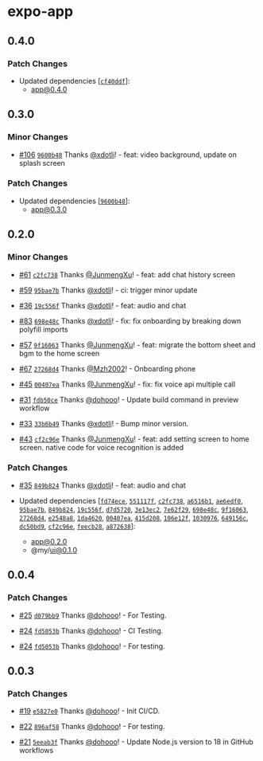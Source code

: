 # expo-app

## 0.4.0

### Patch Changes

- Updated dependencies [[`cf40ddf`](https://github.com/imaginix-inc/withkimi/commit/cf40ddfa0d0170d1d053b1cf891dab1b50c8d101)]:
  - app@0.4.0

## 0.3.0

### Minor Changes

- [#106](https://github.com/imaginix-inc/withkimi/pull/106) [`9600b48`](https://github.com/imaginix-inc/withkimi/commit/9600b487a20015fce7cfcc7ee7736c08257c3ac0) Thanks [@xdotli](https://github.com/xdotli)! - feat: video background, update on splash screen

### Patch Changes

- Updated dependencies [[`9600b48`](https://github.com/imaginix-inc/withkimi/commit/9600b487a20015fce7cfcc7ee7736c08257c3ac0)]:
  - app@0.3.0

## 0.2.0

### Minor Changes

- [#61](https://github.com/imaginix-inc/withkimi/pull/61) [`c2fc738`](https://github.com/imaginix-inc/withkimi/commit/c2fc73810b1c664f6e0f5e84f80b03734a199650) Thanks [@JunmengXu](https://github.com/JunmengXu)! - feat: add chat history screen

- [#59](https://github.com/imaginix-inc/withkimi/pull/59) [`95bae7b`](https://github.com/imaginix-inc/withkimi/commit/95bae7b359d0dbf6734ad9c2b55b63186bdf0595) Thanks [@xdotli](https://github.com/xdotli)! - ci: trigger minor update

- [#36](https://github.com/imaginix-inc/withkimi/pull/36) [`19c556f`](https://github.com/imaginix-inc/withkimi/commit/19c556f66721a3acb1cf69055551eaa1951cf441) Thanks [@xdotli](https://github.com/xdotli)! - feat: audio and chat

- [#83](https://github.com/imaginix-inc/withkimi/pull/83) [`698e48c`](https://github.com/imaginix-inc/withkimi/commit/698e48c2dd9406ae044208090aba3a078b0c09e1) Thanks [@xdotli](https://github.com/xdotli)! - fix: fix onboarding by breaking down polyfill imports

- [#57](https://github.com/imaginix-inc/withkimi/pull/57) [`9f16063`](https://github.com/imaginix-inc/withkimi/commit/9f160639d2a3431db41ed0719a3e7468ebde646f) Thanks [@JunmengXu](https://github.com/JunmengXu)! - feat: migrate the bottom sheet and bgm to the home screen

- [#67](https://github.com/imaginix-inc/withkimi/pull/67) [`27268d4`](https://github.com/imaginix-inc/withkimi/commit/27268d4a5532690ac813000b9b762dd7def42b8b) Thanks [@Mzh2002](https://github.com/Mzh2002)! - Onboarding phone

- [#45](https://github.com/imaginix-inc/withkimi/pull/45) [`00407ea`](https://github.com/imaginix-inc/withkimi/commit/00407eaf50a3a03bc6780014832e0511bbcb534a) Thanks [@JunmengXu](https://github.com/JunmengXu)! - fix: fix voice api multiple call

- [#31](https://github.com/imaginix-inc/withkimi/pull/31) [`fdb50ce`](https://github.com/imaginix-inc/withkimi/commit/fdb50cea7a18a552e96e7a3dc216b22622fec8f9) Thanks [@dohooo](https://github.com/dohooo)! - Update build command in preview workflow

- [#33](https://github.com/imaginix-inc/withkimi/pull/33) [`33b6b49`](https://github.com/imaginix-inc/withkimi/commit/33b6b49cce412a54a4aa8922afdd636d20c15233) Thanks [@xdotli](https://github.com/xdotli)! - Bump minor version.

- [#43](https://github.com/imaginix-inc/withkimi/pull/43) [`cf2c96e`](https://github.com/imaginix-inc/withkimi/commit/cf2c96e9ac2df2b82cfb66ec4da5a98773af54e0) Thanks [@JunmengXu](https://github.com/JunmengXu)! - feat: add setting screen to home screen. native code for voice recognition is added

### Patch Changes

- [#35](https://github.com/imaginix-inc/withkimi/pull/35) [`849b824`](https://github.com/imaginix-inc/withkimi/commit/849b824cd93621161a5f15ad724e1e80447fe8ae) Thanks [@xdotli](https://github.com/xdotli)! - feat: audio and chat

- Updated dependencies [[`fd74ece`](https://github.com/imaginix-inc/withkimi/commit/fd74ecea36bec494a4a83e010544f6672be35587), [`551117f`](https://github.com/imaginix-inc/withkimi/commit/551117f5f9b080a69bdf02e359df30f2c2503045), [`c2fc738`](https://github.com/imaginix-inc/withkimi/commit/c2fc73810b1c664f6e0f5e84f80b03734a199650), [`a6516b1`](https://github.com/imaginix-inc/withkimi/commit/a6516b12ece3a1b3635ad434bd6297c09d784338), [`ae6edf0`](https://github.com/imaginix-inc/withkimi/commit/ae6edf03ca34bb0657667707c3fb5102c702d459), [`95bae7b`](https://github.com/imaginix-inc/withkimi/commit/95bae7b359d0dbf6734ad9c2b55b63186bdf0595), [`849b824`](https://github.com/imaginix-inc/withkimi/commit/849b824cd93621161a5f15ad724e1e80447fe8ae), [`19c556f`](https://github.com/imaginix-inc/withkimi/commit/19c556f66721a3acb1cf69055551eaa1951cf441), [`d7d5720`](https://github.com/imaginix-inc/withkimi/commit/d7d5720118816404dd8cab3621050c291ecd9d37), [`3e13ec2`](https://github.com/imaginix-inc/withkimi/commit/3e13ec2cfbcfaae696373214d6bb1ecc20bab7ac), [`7e62f29`](https://github.com/imaginix-inc/withkimi/commit/7e62f29c5318c051097858425593555937e54ff4), [`698e48c`](https://github.com/imaginix-inc/withkimi/commit/698e48c2dd9406ae044208090aba3a078b0c09e1), [`9f16063`](https://github.com/imaginix-inc/withkimi/commit/9f160639d2a3431db41ed0719a3e7468ebde646f), [`27268d4`](https://github.com/imaginix-inc/withkimi/commit/27268d4a5532690ac813000b9b762dd7def42b8b), [`e2548a8`](https://github.com/imaginix-inc/withkimi/commit/e2548a88e00fa371d79ee24bb71588c3154b6faa), [`1da4620`](https://github.com/imaginix-inc/withkimi/commit/1da4620f24e907b575ec2b3e26a71c7d5f0b12e3), [`00407ea`](https://github.com/imaginix-inc/withkimi/commit/00407eaf50a3a03bc6780014832e0511bbcb534a), [`415d208`](https://github.com/imaginix-inc/withkimi/commit/415d20835b1ecd87b640902eee43081492c71746), [`106e12f`](https://github.com/imaginix-inc/withkimi/commit/106e12f4c7973c523e843aecdbb4ee9c120c11f6), [`1030976`](https://github.com/imaginix-inc/withkimi/commit/1030976097e8615bd7a52294cc35265345eda032), [`649156c`](https://github.com/imaginix-inc/withkimi/commit/649156c8c28c234654e092527d470b7591f0762a), [`dc50bd9`](https://github.com/imaginix-inc/withkimi/commit/dc50bd99c10cd0546e640e6df9a49a46a9e87269), [`cf2c96e`](https://github.com/imaginix-inc/withkimi/commit/cf2c96e9ac2df2b82cfb66ec4da5a98773af54e0), [`feecb28`](https://github.com/imaginix-inc/withkimi/commit/feecb2855c6b9d1eeaa66582dc8d50a5a859138d), [`a872638`](https://github.com/imaginix-inc/withkimi/commit/a8726389c55546cedba34eecdfc222ab8231203b)]:
  - app@0.2.0
  - @my/ui@0.1.0

## 0.0.4

### Patch Changes

- [#25](https://github.com/imaginix-inc/withkimi/pull/25) [`d079bb9`](https://github.com/imaginix-inc/withkimi/commit/d079bb9dcbaa9a2907b7ee18c3047e4ad3d72e26) Thanks [@dohooo](https://github.com/dohooo)! - For Testing.

- [#24](https://github.com/imaginix-inc/withkimi/pull/24) [`fd5053b`](https://github.com/imaginix-inc/withkimi/commit/fd5053b8ba5687790bfa3f731723b2a7186dcb0c) Thanks [@dohooo](https://github.com/dohooo)! - CI Testing.

- [#24](https://github.com/imaginix-inc/withkimi/pull/24) [`fd5053b`](https://github.com/imaginix-inc/withkimi/commit/fd5053b8ba5687790bfa3f731723b2a7186dcb0c) Thanks [@dohooo](https://github.com/dohooo)! - For testing.

## 0.0.3

### Patch Changes

- [#19](https://github.com/imaginix-inc/withkimi/pull/19) [`e5827e0`](https://github.com/imaginix-inc/withkimi/commit/e5827e0866dbdb375f0d7c859291a0583d3b292d) Thanks [@dohooo](https://github.com/dohooo)! - Init CI/CD.

- [#22](https://github.com/imaginix-inc/withkimi/pull/22) [`896af58`](https://github.com/imaginix-inc/withkimi/commit/896af5833b57b2983d0e64bc50c757d5ce7b29c2) Thanks [@dohooo](https://github.com/dohooo)! - For testing.

- [#21](https://github.com/imaginix-inc/withkimi/pull/21) [`5eeab3f`](https://github.com/imaginix-inc/withkimi/commit/5eeab3f3ba0fdcd823c902457edd87717bc897ef) Thanks [@dohooo](https://github.com/dohooo)! - Update Node.js version to 18 in GitHub workflows
